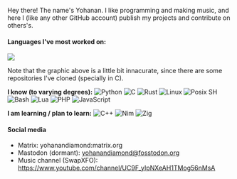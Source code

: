 <!--
  Most of this was stolen from [Magoninho's](https://github.com/Magoninho) and [adamalston's](https://github.com/adamalston) READMES :P
  Go theck them out!
-->

Hey there! The name's Yohanan. I like programming and making music, and here I (like any other GitHub account) publish my projects and contribute on others's.

#### Languages I've most worked on:

[![](https://github-readme-stats.vercel.app/api/top-langs/?username=YohananDiamond&langs_count=10&hide=Objective-C&layout=compact&theme=dracula)](https://github.com/anuraghazra/github-readme-stats)

Note that the graphic above is a little bit innacurate, since there are some repositories I've cloned (specially in C).

**I know (to varying degrees):**
![Python](https://img.shields.io/badge/-Python-000?&logo=python)
![C](https://img.shields.io/badge/-C-black?&logo=C)
![Rust](https://img.shields.io/badge/-Rust-black?&logo=rust)
![Linux](https://img.shields.io/badge/-Linux-black?&logo=linux)
![Posix SH](https://img.shields.io/badge/-Posix_SH-black?&logo=GNU%20Bash)
![Bash](https://img.shields.io/badge/-Bash-black?&logo=GNU%20Bash)
![Lua](https://img.shields.io/badge/-Lua-black?logo=Lua)
![PHP](https://img.shields.io/badge/-PHP-black?logo=PHP)
![JavaScript](https://img.shields.io/badge/-JavaScript-black?logo=JavaScript)

**I am learning / plan to learn:**
![C++](https://img.shields.io/badge/-C++-black?logo=c%2b%2b&logoColor=00599C)
![Nim](https://img.shields.io/badge/-Nim-black?logo=Nim)
![Zig](https://img.shields.io/badge/-Zig-black)

#### Social media

* Matrix: yohanandiamond:matrix.org
* Mastodon (dormant): [yohanandiamond@fosstodon.org](https://fosstodon.org/@yohanandiamond)
* Music channel (SwapXFO): https://www.youtube.com/channel/UC9F_yIpNXeAH1TMog56nMsA
